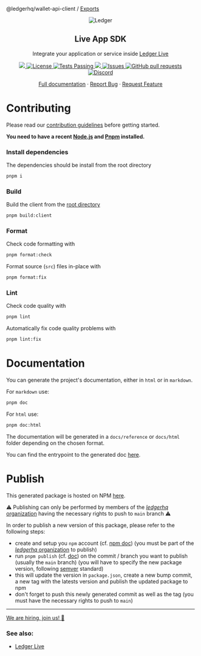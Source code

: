 @ledgerhq/wallet-api-client / [Exports](modules.md)

<p align="center">
 <img src="https://user-images.githubusercontent.com/9203826/154288895-670f5c23-81a1-4307-a080-1af83f7f8356.svg" align="center" alt="Ledger" />
 <h2 align="center">Live App SDK</h2>
 <p align="center">Integrate your application or service inside <a href="https://www.ledger.com/ledger-live">Ledger Live</a></p>
</p>
  <p align="center">
    <a href="https://www.npmjs.com/package/@ledgerhq/wallet-api-client?activeTab=versions">
      <img src="https://img.shields.io/npm/v/@ledgerhq/wallet-api-client.svg?style=flat-square" />
    </a>
    <a href="https://opensource.org/licenses/Apache-2.0">
      <img alt="License" src="https://img.shields.io/badge/License-Apache%202.0-blue.svg" />
    </a>
    <a href="https://github.com/LedgerHQ/wallet-api/actions">
      <img alt="Tests Passing" src="https://github.com/LedgerHQ/live-app-sdk/workflows/CI/badge.svg" />
    </a>
    <a href="https://codecov.io/gh/LedgerHQ/wallet-api">
      <img src="https://codecov.io/gh/LedgerHQ/wallet-api/branch/main/graph/badge.svg" />
    </a>
    <a href="https://github.com/LedgerHQ/wallet-api/issues">
      <img alt="Issues" src="https://img.shields.io/github/issues/LedgerHQ/wallet-api?color=0088ff" />
    </a>
    <a href="https://github.com/LedgerHQ/wallet-api/pulls">
      <img alt="GitHub pull requests" src="https://img.shields.io/github/issues-pr/LedgerHQ/wallet-api?color=0088ff" />
    </a>
    <a href="https://discord.gg/y6nZhxv2bC">
      <img alt="Discord" src="https://img.shields.io/discord/885256081289379850?color=1C1CE1&label=Ledger%20%7C%20Discord%20%F0%9F%91%8B%20&style=flat-square" />
    </a>
   
   
  </p>

  <p align="center">
    <a href="https://developers.ledger.com/docs/live-app/start-here/">Full documentation</a>
    ·
    <a href="https://github.com/LedgerHQ/wallet-api/issues/new/choose">Report Bug</a>
    ·
    <a href="https://github.com/LedgerHQ/wallet-api/issues/new/choose">Request Feature</a>
  </p>
</p>

# Contributing

Please read our [contribution guidelines](./CONTRIBUTING.md) before getting started.

**You need to have a recent [Node.js](https://nodejs.org/) and
[Pnpm](https://pnpm.io/) installed.**

### Install dependencies

The dependencies should be install from the root directory

```bash
pnpm i
```

### Build

Build the client from the [root directory](../..)

```bash
pnpm build:client
```

### Format

Check code formatting with

```bash
pnpm format:check
```

Format source (`src`) files in-place with

```bash
pnpm format:fix
```

### Lint

Check code quality with

```bash
pnpm lint
```

Automatically fix code quality problems with

```bash
pnpm lint:fix
```

# Documentation

You can generate the project's documentation, either in `html` or in `markdown`.

For `markdown` use:

```bash
pnpm doc
```

For `html` use:

```bash
pnpm doc:html
```

The documentation will be generated in a `docs/reference` or `docs/html` folder depending on the chosen format.

You can find the entrypoint to the generated doc [here](./docs/reference/modules.md).

# Publish

This generated package is hosted on NPM [here](https://www.npmjs.com/package/@ledgerhq/live-app-sdk).

⚠️ Publishing can only be performed by members of the [_ledgerhq_ organization](https://www.npmjs.com/org/ledgerhq) having the necessary rights to push to `main` branch ⚠️

In order to publish a new version of this package, please refer to the following steps:

- create and setup you `npm` account (cf. [npm doc](https://docs.npmjs.com/creating-a-new-npm-user-account)) (you must be part of the [_ledgerhq_ organization](https://www.npmjs.com/org/ledgerhq) to publish)
- run `pnpm publish` (cf. [doc](https://classic.yarnpkg.com/en/docs/cli/publish/)) on the commit / branch you want to publish (usually the `main` branch) (you will have to specify the new package version, following [semver](https://semver.org/) standard)
- this will update the version in `package.json`, create a new bump commit, a new tag with the latests version and publish the updated package to npm
- don't forget to push this newly generated commit as well as the tag (you must have the necessary rights to push to `main`)

---

[We are hiring, join us! 🚀](https://www.ledger.com/join-us)

### See also:

- [Ledger Live](https://github.com/LedgerHQ/ledger-live)
